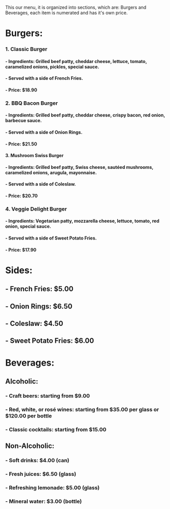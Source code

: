 This our menu, it is organized into sections, which are: Burgers and Beverages, each item is numerated and has it's own price.
# Burgers:

### 1. **Classic Burger**

   #### - Ingredients: Grilled beef patty, cheddar cheese, lettuce, tomato, caramelized onions, pickles, special sauce.
   #### - Served with a side of French Fries.

   #### - Price: $18.90

### 2. **BBQ Bacon Burger**

   #### - Ingredients: Grilled beef patty, cheddar cheese, crispy bacon, red onion, barbecue sauce.
   #### - Served with a side of Onion Rings.

   #### - Price: $21.50

#### 3. **Mushroom Swiss Burger**

   #### - Ingredients: Grilled beef patty, Swiss cheese, sautéed mushrooms, caramelized onions, arugula, mayonnaise.
   #### - Served with a side of Coleslaw.

   #### - Price: $20.70

### 4. **Veggie Delight Burger**

   #### - Ingredients: Vegetarian patty, mozzarella cheese, lettuce, tomato, red onion, special sauce.
   #### - Served with a side of Sweet Potato Fries.

   #### - Price: $17.90

# Sides:

## - French Fries: $5.00
## - Onion Rings: $6.50
## - Coleslaw: $4.50
## - Sweet Potato Fries: $6.00

# Beverages:

## Alcoholic:

### - Craft beers: starting from $9.00

### - Red, white, or rosé wines: starting from $35.00 per glass or $120.00 per bottle

### - Classic cocktails: starting from $15.00

## Non-Alcoholic:

### - Soft drinks: $4.00 (can)

### - Fresh juices: $6.50 (glass)

### - Refreshing lemonade: $5.00 (glass)

### - Mineral water: $3.00 (bottle)


